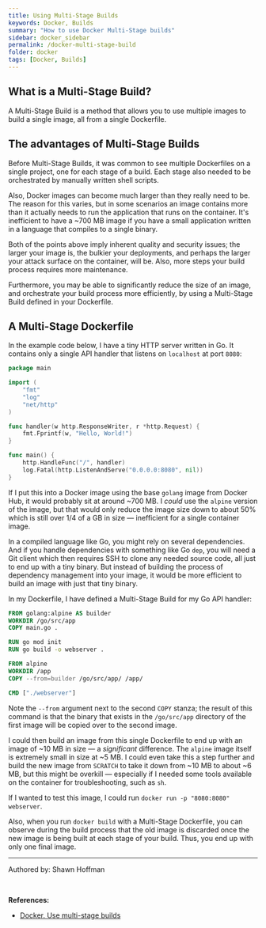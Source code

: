 ```yaml
---
title: Using Multi-Stage Builds
keywords: Docker, Builds
summary: "How to use Docker Multi-Stage builds"
sidebar: docker_sidebar
permalink: /docker-multi-stage-build
folder: docker
tags: [Docker, Builds]
---
```


## What is a Multi-Stage Build?

A Multi-Stage Build is a method that allows you to use multiple images to build a single image, all from a single Dockerfile.

## The advantages of Multi-Stage Builds

Before Multi-Stage Builds, it was common to see multiple Dockerfiles on a single project, one for each stage of a build. Each stage also needed to be orchestrated by manually written shell scripts.

Also, Docker images can become much larger than they really need to be. The reason for this varies, but in some scenarios an image contains more than it actually needs to run the application that runs on the container. It's inefficient to have a ~700 MB image if you have a small application written in a language that compiles to a single binary.

Both of the points above imply inherent quality and security issues; the larger your image is, the bulkier your deployments, and perhaps the larger your attack surface on the container, will be. Also, more steps your build process requires more maintenance.

Furthermore, you may be able to significantly reduce the size of an image, and orchestrate your build process more efficiently, by using a Multi-Stage Build defined in your Dockerfile.

## A Multi-Stage Dockerfile

In the example code below, I have a tiny HTTP server written in Go. It contains only a single API handler that listens on `localhost` at port `8080`:

```go
package main

import (
    "fmt"
    "log"
    "net/http"
)

func handler(w http.ResponseWriter, r *http.Request) {
    fmt.Fprintf(w, "Hello, World!")
}

func main() {
    http.HandleFunc("/", handler)
    log.Fatal(http.ListenAndServe("0.0.0.0:8080", nil))
}
```

If I put this into a Docker image using the base `golang` image from Docker Hub, it would probably sit at around ~700 MB. I *could* use the `alpine` version of the image, but that would only reduce the image size down to about 50% which is still over 1/4 of a GB in size — inefficient for a single container image.

In a compiled language like Go, you might rely on several dependencies. And if you handle dependencies with something like Go `dep`, you will need a Git client which then requires SSH to clone any needed source code, all just to end up with a tiny binary. But instead of building the process of dependency management into your image, it would be more efficient to build an image with just that tiny binary.

In my Dockerfile, I have defined a Multi-Stage Build for my Go API handler:

```dockerfile
FROM golang:alpine AS builder
WORKDIR /go/src/app
COPY main.go .

RUN go mod init
RUN go build -o webserver .

FROM alpine
WORKDIR /app
COPY --from=builder /go/src/app/ /app/

CMD ["./webserver"]
```

Note the `--from` argument next to the second `COPY` stanza; the result of this command is that the binary that exists in the `/go/src/app` directory of the first image will be copied over to the second image.

I could then build an image from this single Dockerfile to end up with an image of ~10 MB in size — a *significant* difference. The `alpine` image itself is extremely small in size at ~5 MB. I could even take this a step further and build the new image from `SCRATCH` to take it down from ~10 MB to about ~6 MB, but this might be overkill — especially if I needed some tools available on the container for troubleshooting, such as `sh`.

If I wanted to test this image, I could run `docker run -p "8080:8080" webserver`.

Also, when you run `docker build` with a Multi-Stage Dockerfile, you can observe during the build process that the old image is discarded once the new image is being built at each stage of your build. Thus, you end up with only one final image.

---

Authored by: Shawn Hoffman

<br>

**References:**

- [Docker. Use multi-stage builds](https://docs.docker.com/develop/develop-images/multistage-build/)
